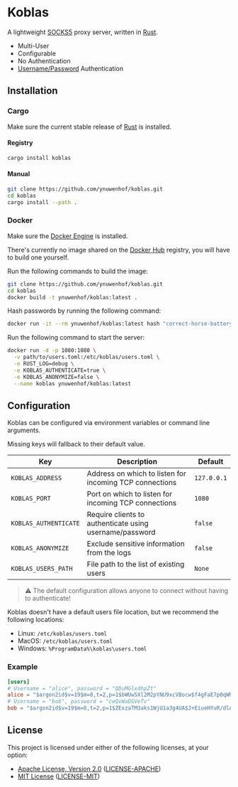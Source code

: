# Koblas

A lightweight [SOCKS5](https://datatracker.ietf.org/doc/html/rfc1928) proxy server, written in [Rust](https://rust-lang.org).

* Multi-User
* Configurable
* No Authentication
* [Username/Password](https://datatracker.ietf.org/doc/html/rfc1929) Authentication

## Installation

### Cargo

Make sure the current stable release of [Rust](https://rust-lang.org/tools/install) is installed.

#### Registry

```bash
cargo install koblas
```

#### Manual

```bash
git clone https://github.com/ynuwenhof/koblas.git
cd koblas
cargo install --path .
```

### Docker

Make sure the [Docker Engine](https://docs.docker.com/engine/install) is installed.

There's currently no image shared on the [Docker Hub](https://hub.docker.com) registry, you will have to build one yourself.

Run the following commands to build the image:

```bash
git clone https://github.com/ynuwenhof/koblas.git
cd koblas
docker build -t ynuwenhof/koblas:latest .
```

Hash passwords by running the following command:

```bash
docker run -it --rm ynuwenhof/koblas:latest hash "correct-horse-battery-staple"
```

Run the following command to start the server:

```bash
docker run -d -p 1080:1080 \
  -v path/to/users.toml:/etc/koblas/users.toml \
  -e RUST_LOG=debug \
  -e KOBLAS_AUTHENTICATE=true \
  -e KOBLAS_ANONYMIZE=false \
  --name koblas ynuwenhof/koblas:latest
```

## Configuration

Koblas can be configured via environment variables or command line arguments.

Missing keys will fallback to their default value.

| Key                   | Description                                             | Default     |
|-----------------------|---------------------------------------------------------|-------------|
| `KOBLAS_ADDRESS`      | Address on which to listen for incoming TCP connections | `127.0.0.1` |
| `KOBLAS_PORT`         | Port on which to listen for incoming TCP connections    | `1080`      |
| `KOBLAS_AUTHENTICATE` | Require clients to authenticate using username/password | `false`     |
| `KOBLAS_ANONYMIZE`    | Exclude sensitive information from the logs             | `false`     |
| `KOBLAS_USERS_PATH`   | File path to the list of existing users                 | `None`      |

> :warning: The default configuration allows anyone to connect without having to authenticate!

Koblas doesn't have a default users file location, but we recommend the following locations:

* Linux: `/etc/koblas/users.toml`
* MacOS: `/etc/koblas/users.toml`
* Windows: `%ProgramData%\koblas\users.toml`

### Example

```toml
[users]
# Username = "alice", password = "QDuMGlxdhpZt"
alice = "$argon2id$v=19$m=8,t=2,p=1$bWUwSXl2M2pYNU9xcVBocw$f4gFaE7p0qWRKw"
# Username = "bob", password = "ceQvWaDGVeTv"
bob = "$argon2id$v=19$m=8,t=2,p=1$ZExzaTM3aks1WjU1a3g4UA$J+EiueHYuR/dlA"
```
 
## License

This project is licensed under either of the following licenses, at your option:

* [Apache License, Version 2.0](https://apache.org/licenses/LICENSE-2.0)
  ([LICENSE-APACHE](https://github.com/ynuwenhof/koblas/blob/main/LICENSE-APACHE))
* [MIT License](https://opensource.org/licenses/MIT)
  ([LICENSE-MIT](https://github.com/ynuwenhof/koblas/blob/main/LICENSE-MIT))
